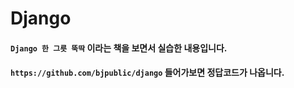 # Django

#### `Django 한 그릇 뚝딱` 이라는 책을 보면서 실습한 내용입니다.
#### `https://github.com/bjpublic/django` 들어가보면 정답코드가 나옵니다.
